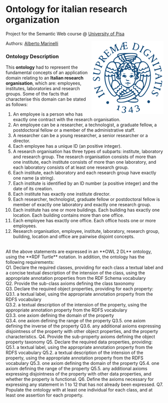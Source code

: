 # Ontology for italian research organization

Project for the Semantic Web course @ [University of Pisa](https://www.unipi.it/index.php/english)

<img src="imgs/unipi_logo.png" align="right" alt="Unipi logo">

Authors: [Alberto Marinelli](https://github.com/AlbertoMarinelli)


### Ontology Description
This **ontology** had to represent the fundamental concepts of an application domain relating to an **Italian research organisation**, which are: employees, institutes, laboratories and research groups. Some of the facts that characterise this domain can be stated as follows:
1. An employee is a person who has exactly one contract with the research organisation.
2. An employee can be a researcher, a technologist, a graduate fellow, a postdoctoral fellow or a member of the administrative staff.
3. A researcher can be a young researcher, a senior researcher or a director.
4. Each employee has a unique ID (an positive integer).
5. A research organisation has three types of subparts: institute, laboratory and research group. The research organisation consists of more than one institute, each institute consists of more than one laboratory, and each laboratory consists of at least one research group.
6. Each institute, each laboratory and each research group have exactly one name (a string).
7. Each institute is identified by an ID number (a positive integer) and the date of its creation.
8. Each institute has exactly one institute director.
9. Each researcher, technologist, graduate fellow or postdoctoral fellow is member of exactly one laboratory and exactly one research group.
10. Each institute has one or more buildings. Each building has exactly one location. Each building contains more than one office.
11. Each employee has exactly one office. Each office hosts one or more employees.
12. Research organisation, employee, institute, laboratory, research group, building, location and office are pairwise disjoint concepts.
<br>
All the above statements are expressed in an **OWL 2 DL** ontology, using the **RDF Turtle** notation.
In addition, the ontology has the following requirements:<br>
Q1. Declare the required classes, providing for each class a textual label and a concise textual description of the intension of the class, using the appropriate annotation properties from the RDF Schema vocabulary<br>
Q2. Provide the sub-class axioms defining the class taxonomy<br>
Q3. Declare the required object properties, providing for each property:<br>
  Q3.1. a textual label, using the appropriate annotation property from the RDFS vocabulary<br>
  Q3.2. a textual description of the intension of the property, using the appropriate annotation property from the RDFS vocabulary<br>
  Q3.3. one axiom defining the domain of the property<br>
  Q3.4. one axiom defining the range of the property
  Q3.5. one axiom defining the inverse of the property
  Q3.6. any additional axioms expressing disjointness of the property with other object properties, and the property characteristics.
Q4. Provide the sub-property axioms defining the object property taxonomy
Q5. Declare the required data properties, providing:
  Q5.1. a textual label, using the appropriate annotation property from the RDFS vocabulary
  Q5.2. a textual description of the intension of the property, using the appropriate annotation property from the RDFS vocabulary
  Q5.3. one axiom defining the domain of the property
  Q5.4. one axiom defining the range of the property
  Q5.5. any additional axioms expressing disjointness of the property with other data properties, and whether the property is functional.
Q6. Define the axioms necessary for expressing any statement in 1 to 12 that has not already been expressed.
Q7. Populate the ontology with at least one individual for each class, and at least one assertion for each property.
